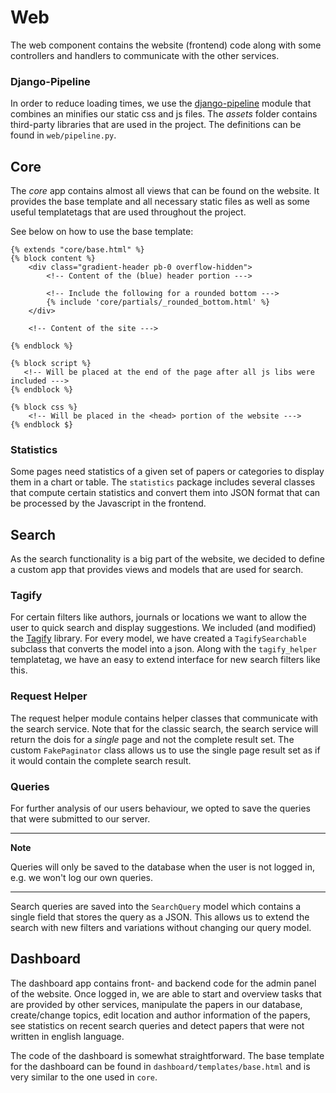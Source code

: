 # Web
The web component contains the website (frontend) code along
with some controllers and handlers to communicate with the other services.


### Django-Pipeline
In order to reduce loading times, we use the [django-pipeline](https://django-pipeline.readthedocs.io/en/latest/)
module that combines an minifies our static css and js files.
The *assets* folder contains third-party libraries that are used
in the project. The definitions can be found in `web/pipeline.py`.

## Core
The *core* app contains almost all views that can be found on the website.
It provides the base template and all necessary static files as well as some 
useful templatetags that are used throughout the project.

See below on how to use the base template:

    {% extends "core/base.html" %}
    {% block content %}
        <div class="gradient-header pb-0 overflow-hidden">
            <!-- Content of the (blue) header portion --->
            
            <!-- Include the following for a rounded bottom --->
            {% include 'core/partials/_rounded_bottom.html' %}
        </div>
    
        <!-- Content of the site --->
        
    {% endblock %}
    
    {% block script %}
       <!-- Will be placed at the end of the page after all js libs were included --->
    {% endblock %}
    
    {% block css %}
        <!-- Will be placed in the <head> portion of the website --->
    {% endblock $}
    
### Statistics
Some pages need statistics of a given set of papers or categories to 
display them in a chart or table. The `statistics`
package includes several classes that compute certain statistics
and convert them into JSON format that can be processed by the Javascript
in the frontend.

## Search
As the search functionality is a big part of the website, we decided to
define a custom app that provides views and models that are used for search.

### Tagify

For certain filters like authors, journals or locations we want
to allow the user to quick search and display suggestions. 
We included (and modified) the [Tagify](https://github.com/yairEO/tagify)
library. For every model, we have created a `TagifySearchable` subclass
that converts the model into a json. Along with the `tagify_helper`
templatetag, we have an easy to extend interface for new search filters like this.

### Request Helper

The request helper module contains helper classes that communicate 
with the search service. Note that for the classic search, the search
service will return the dois for a *single* page and not the complete
result set. The custom `FakePaginator` class allows us to use the single
 page result set as if it would contain the complete search result. 

### Queries

For further analysis of our users behaviour, we opted to save the 
queries that were submitted to our server. 

---
**Note**

Queries will only be saved to the database when the user is not logged in, e.g. we won't log our own queries.

---

Search queries are saved into the `SearchQuery` model which contains a single
field that stores the query as a JSON. This allows us to extend the search
with new filters and variations without changing our query model.

## Dashboard

The dashboard app contains front- and backend code for the admin panel
of the website. Once logged in, we are able to start and overview tasks 
that are provided by other services, manipulate the papers in our database,
create/change topics, edit location and author information of the papers,
see statistics on recent search queries and detect papers that were not written
in english language.

The code of the dashboard is somewhat straightforward. The base template 
for the dashboard can be found in `dashboard/templates/base.html` and is
very similar to the one used in `core`.
